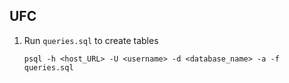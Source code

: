 ## UFC

1. Run `queries.sql` to create tables

   `psql -h <host_URL> -U <username> -d <database_name> -a -f queries.sql`
